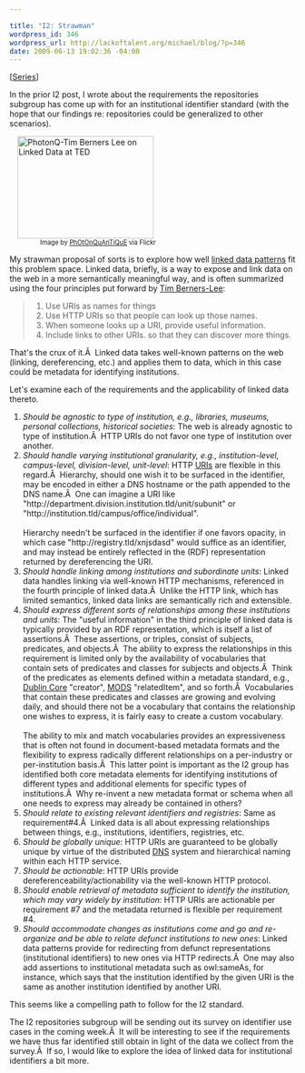 ```yaml
--- 

title: "I2: Strawman"
wordpress_id: 346
wordpress_url: http://lackoftalent.org/michael/blog/?p=346
date: 2009-06-13 19:02:36 -04:00
---
```

<p style="text-align: left;"></p>
<p style="text-align: left;">[<a href="http://lackoftalent.org/michael/blog/category/niso-i2/">Series</a>]</p>
<p style="text-align: left;">In the prior I2 post, I wrote about the requirements the repositories subgroup has come up with for an institutional identifier standard (with the hope that our findings re: repositories could be generalized to other scenarios).</p>

<div class="zemanta-img zemanta-action-dragged" style="margin: 1em; display: block; text-align: left;">
<div><dl class="wp-caption alignright" style="width: 250px;"> <dt class="wp-caption-dt"><a href="http://www.flickr.com/photos/67968452@N00/3272712288"><img title="PhotonQ-Tim Berners Lee on Linked Data at TED" src="http://farm4.static.flickr.com/3449/3272712288_2ef843a4b7_m.jpg" alt="PhotonQ-Tim Berners Lee on Linked Data at TED" width="240" height="180" /></a></dt> <dd class="wp-caption-dd zemanta-img-attribution" style="font-size: 0.8em;">Image by <a href="http://www.flickr.com/photos/67968452@N00/3272712288">PhOtOnQuAnTiQuE</a> via Flickr</dd> </dl></div>
</div>
<p style="text-align: left;">My strawman proposal of sorts is to explore how well <a href="http://linkeddata.org/">linked data patterns</a> fit this problem space.  Linked data, briefly, is a way to expose and link data on the web in a more semantically meaningful way, and is often summarized using the four principles put forward by <a href="http://en.wikipedia.org/wiki/Tim_Berners-Lee">Tim Berners-Lee</a>:</p>

<blockquote style="text-align: left;">
<ol>
	<li>Use URIs as names for things</li>
	<li>Use HTTP URIs so that people can look up those names.</li>
	<li>When someone looks up a URI, provide useful information.</li>
	<li>Include links to other URIs. so that they can discover more things.</li>
</ol>
</blockquote>
<p style="text-align: left;">That's the crux of it.Â  Linked data takes well-known patterns on the web (linking, dereferencing, etc.) and applies them to data, which in this case could be metadata for identifying institutions.</p>
<p style="text-align: left;">Let's examine each of the requirements and the applicability of linked data thereto.</p>

<ol style="text-align: left;">
	<li><em>Should be agnostic to type of institution, e.g., libraries, museums, personal collections, historical societies</em>: The web is already agnostic to type of institution.Â  HTTP URIs do not favor one type of institution over another.<br/></li>
	<li><em>Should handle varying institutional granularity, e.g., institution-level, campus-level, division-level, unit-level</em>: HTTP <a href="http://en.wikipedia.org/wiki/Uniform_Resource_Identifier">URIs</a> are flexible in this regard.Â  Hierarchy, should one wish it to be surfaced in the identifier, may be encoded in either a DNS hostname or the path appended to the DNS name.Â  One can imagine a URI like "http://department.division.institution.tld/unit/subunit" or "http://institution.tld/campus/office/individual". <br/><br/>Hierarchy needn't be surfaced in the identifier if one favors opacity, in which case "http://registry.tld/xnjsdasd" would suffice as an identifier, and may instead be entirely reflected in the (RDF) representation returned by dereferencing the URI.<br/></li>
	<li><em>Should handle linking among institutions and subordinate units</em>: Linked data handles linking via well-known HTTP mechanisms, referenced in the fourth principle of linked data.Â  Unlike the HTTP link, which has limited semantics, linked data links are semantically rich and extensible.<br/></li>
	<li><em>Should express different sorts of relationships among these institutions and units</em>: The "useful information" in the third principle of linked data is typically provided by an RDF representation, which is itself a list of assertions.Â  These assertions, or triples, consist of subjects, predicates, and objects.Â  The ability to express the relationships in this requirement is limited only by the availability of vocabularies that contain sets of predicates and classes for subjects and objects.Â  Think of the predicates as elements defined within a metadata standard, e.g., <a href="http://dublincore.org/documents/dces/">Dublin Core</a> "creator", <a href="http://www.loc.gov/standards/mods/">MODS</a> "relatedItem", and so forth.Â  Vocabularies that contain these predicates and classes are growing and evolving daily, and should there not be a vocabulary that contains the relationship one wishes to express, it is fairly easy to create a custom vocabulary. <br/><br/>The ability to mix and match vocabularies provides an expressiveness that is often not found in document-based metadata formats and the flexibility to express radically different relationships on a per-industry or per-institution basis.Â  This latter point is important as the I2 group has identified both core metadata elements for identifying institutions of different types and additional elements for specific types of institutions.Â  Why re-invent a new metadata format or schema when all one needs to express may already be contained in others?<br/></li>
	<li><em>Should relate to existing relevant identifiers and registries</em>: Same as requirement#4.Â  Linked data is all about expressing relationships between things, e.g., institutions, identifiers, registries, etc.<br/></li>
	<li><em>Should be globally unique</em>: HTTP URIs are guaranteed to be globally unique by virtue of the distributed <a href="http://en.wikipedia.org/wiki/Domain_name_system">DNS</a> system and hierarchical naming within each HTTP service.<br/></li>
	<li><em>Should be actionable</em>: HTTP URIs provide dereferenceability/actionability via the well-known HTTP protocol.<br/></li>
	<li><em>Should enable retrieval of metadata sufficient to identify the institution, which may vary widely by institution</em>: HTTP URIs are actionable per requirement #7 and the metadata returned is flexible per requirement #4.<br/></li>
	<li><em>Should accommodate changes as institutions come and go and re-organize and be able to relate defunct institutions to new ones</em>: Linked data patterns provide for redirecting from defunct representations (institutional identifiers) to new ones via HTTP redirects.Â  One may also add assertions to institutional metadata such as owl:sameAs, for instance, which says that the institution identified by the given URI is the same as another institution identified by another URI.<br/></li>
</ol>
This seems like a compelling path to follow for the I2 standard.

The I2 repositories subgroup will be sending out its survey on identifier use cases in the coming week.Â  It will be interesting to see if the requirements we have thus far identified still obtain in light of the data we collect from the survey.Â  If so, I would like to explore the idea of linked data for institutional identifiers a bit more.
